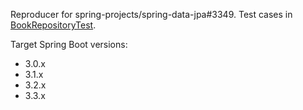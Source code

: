 Reproducer for spring-projects/spring-data-jpa#3349. Test cases in [BookRepositoryTest](src/test/java/io/github/scordio/playground/BookRepositoryTest.java).

Target Spring Boot versions:
* 3.0.x
* 3.1.x
* 3.2.x
* 3.3.x

